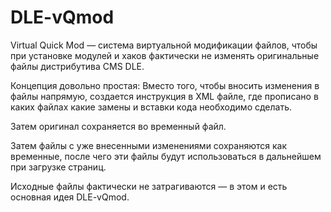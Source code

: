 # DLE-vQmod

Virtual Quick Mod — система виртуальной модификации файлов, чтобы при установке модулей и хаков фактически не изменять оригинальные файлы дистрибутива CMS DLE. 

Концепция довольно простая: Вместо того, чтобы вносить изменения в файлы напрямую, создается инструкция в XML файле, где прописано в каких файлах какие замены и вставки кода необходимо сделать. 

Затем оригинал сохраняется во временный файл. 

Затем файлы с уже внесенными изменениями сохраняются как временные, после чего эти файлы будут использоваться в дальнейшем при загрузке страниц.

Исходные файлы фактически не затрагиваются — в этом и есть основная идея DLE-vQmod.
